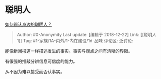 # 聪明人
[如何辨认身边的聪明人？](https://www.zhihu.com/question/28484672/answer/557292103)

> Author: #0-Anonymity
> Last update: [编辑于 2018-12-22]
> Link: [[聪明人 1]]
> Tag: #1-家族/1A-内外/1-内在建设/1d-品味 
> 评论区:
> 泛讨论:

能像新闻报道一样描述发生的事实。事实与观点之间有清晰的界限。

有很强的推敲分辨信息可信度的能力。

从不因为难以接受而否认事实。
